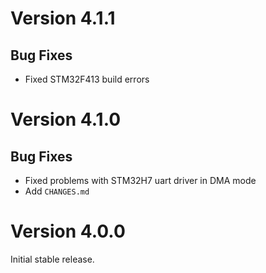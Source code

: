 # Version 4.1.1

## Bug Fixes

- Fixed STM32F413 build errors

# Version 4.1.0

## Bug Fixes

- Fixed problems with STM32H7 uart driver in DMA mode
- Add `CHANGES.md`

# Version 4.0.0

Initial stable release.
